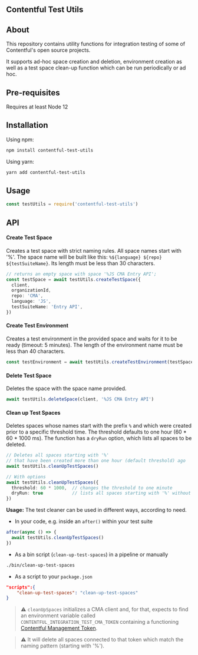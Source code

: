 
## Contentful Test Utils

## About
This repository contains utility functions for integration testing of some of Contentful's open source projects. 

It supports ad-hoc space creation and deletion, environment creation as well as a test space clean-up function which can be run periodically or ad hoc.

## Pre-requisites

Requires at least Node 12


## Installation

Using npm:
```bash
npm install contentful-test-utils
```

Using yarn:
```bash
yarn add contentful-test-utils
```

## Usage

```js
const testUtils = require('contentful-test-utils')
```

## API

#### Create Test Space
Creates a test space with strict naming rules. All space names start with '%'.
The space name will be built like this: `%${language} ${repo} ${testSuiteName}`. 
Its length must be less than 30 characters.

```ts
// returns an empty space with space '%JS CMA Entry API';
const testSpace = await testUtils.createTestSpace({
  client,
  organizationId,
  repo: 'CMA',
  language: 'JS',
  testSuiteName: 'Entry API',
})
```


#### Create Test Environment
Creates a test environment in the provided space and waits for it to be ready (timeout: 5 minutes).
The length of the environment name must be less than 40 characters.

```ts
const testEnvironment = await testUtils.createTestEnvironment(testSpace, 'some-test-env-name')
```


#### Delete Test Space
Deletes the space with the space name provided.

```ts
await testUtils.deleteSpace(client, '%JS CMA Entry API')
```

#### Clean up Test Spaces

Deletes spaces whose names start with the prefix `%` and which were created prior to a specific threshold time. The threshold defaults to one hour (60 * 60 * 1000 ms).
The function has a `dryRun` option, which lists all spaces to be deleted.
```ts
// Deletes all spaces starting with '%' 
// that have been created more than one hour (default threshold) ago
await testUtils.cleanUpTestSpaces()

// With options
await testUtils.cleanUpTestSpaces({
  threshold: 60 * 1000,  // changes the threshold to one minute
  dryRun: true           // lists all spaces starting with '%' without deleting them
})
```

**Usage:**
The test cleaner can be used in different ways, according to need.

- In your code, e.g. inside an `after()` within your test suite
```ts
after(async () => {
  await testUtils.cleanUpTestSpaces()
})
```
- As a bin script (`clean-up-test-spaces`) in a pipeline or manually
```bash
./bin/clean-up-test-spaces
```
- As a script to your `package.json`
```json
"scripts":{
    "clean-up-test-spaces": "clean-up-test-spaces"
}
```

> :warning: `cleanUpSpaces` initializes a CMA client and, for that, expects to find an environment variable called `CONTENTFUL_INTEGRATION_TEST_CMA_TOKEN` containing a functioning [Contentful Management Token](https://www.contentful.com/help/personal-access-tokens/#how-to-get-a-personal-access-token-the-web-app).

> :warning: It will delete all spaces connected to that token which match the naming pattern (starting with '%').
